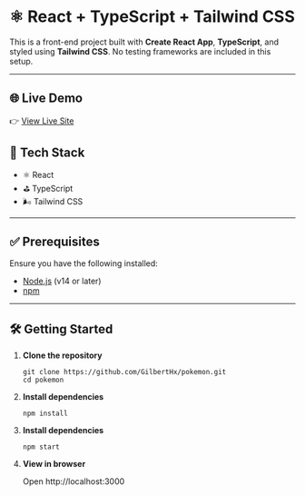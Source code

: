 # ⚛️ React + TypeScript + Tailwind CSS

This is a front-end project built with **Create React App**, **TypeScript**, and styled using **Tailwind CSS**. No testing frameworks are included in this setup.

---

## 🌐 Live Demo

👉 [View Live Site](https://your-live-site-url.com)

## 🧰 Tech Stack

- ⚛️ React
- ⛳ TypeScript
- 🌬 Tailwind CSS

---

## ✅ Prerequisites

Ensure you have the following installed:

- [Node.js](https://nodejs.org/) (v14 or later)
- [npm](https://www.npmjs.com/) 

---

## 🛠️ Getting Started

1. **Clone the repository**

   ```
   git clone https://github.com/GilbertHx/pokemon.git
   cd pokemon
   ```
   
2. **Install dependencies**

   ```
   npm install
   ```

3. **Install dependencies**

   ```
   npm start
   ```

4. **View in browser**

   Open http://localhost:3000

